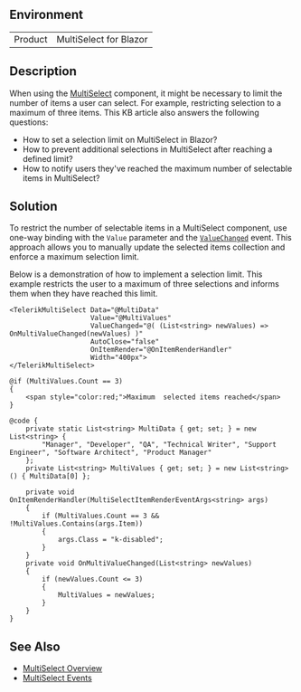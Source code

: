 
## Environment

<table>
<tbody>
<tr>
<td>Product</td>
<td>MultiSelect for Blazor</td>
</tr>
</tbody>
</table>

## Description

When using the [MultiSelect](slug:multiselect-overview) component, it might be necessary to limit the number of items a user can select. For example, restricting selection to a maximum of three items. This KB article also answers the following questions:
- How to set a selection limit on MultiSelect in Blazor?
- How to prevent additional selections in MultiSelect after reaching a defined limit?
- How to notify users they've reached the maximum number of selectable items in MultiSelect?

## Solution

To restrict the number of selectable items in a MultiSelect component, use one-way binding with the `Value` parameter and the [`ValueChanged`](slug:multiselect-events#valuechanged) event. This approach allows you to manually update the selected items collection and enforce a maximum selection limit.

Below is a demonstration of how to implement a selection limit. This example restricts the user to a maximum of three selections and informs them when they have reached this limit.

````RAZOR
<TelerikMultiSelect Data="@MultiData"
                    Value="@MultiValues"
                    ValueChanged="@( (List<string> newValues) => OnMultiValueChanged(newValues) )"
                    AutoClose="false"
                    OnItemRender="@OnItemRenderHandler"
                    Width="400px">
</TelerikMultiSelect>

@if (MultiValues.Count == 3)
{
    <span style="color:red;">Maximum  selected items reached</span>
}

@code {
    private static List<string> MultiData { get; set; } = new List<string> {
        "Manager", "Developer", "QA", "Technical Writer", "Support Engineer", "Software Architect", "Product Manager"
    };
    private List<string> MultiValues { get; set; } = new List<string>() { MultiData[0] };

    private void OnItemRenderHandler(MultiSelectItemRenderEventArgs<string> args)
    {
        if (MultiValues.Count == 3 && !MultiValues.Contains(args.Item))
        {
            args.Class = "k-disabled";
        }
    }
    private void OnMultiValueChanged(List<string> newValues)
    {
        if (newValues.Count <= 3)
        {
            MultiValues = newValues;
        }
    }
}
````

## See Also

- [MultiSelect Overview](slug:multiselect-overview)
- [MultiSelect Events](slug:multiselect-events)
